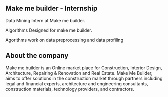 ## Make me builder - Internship

Data Mining Intern at Make me builder.

Algorithms Designed for make me builder.


Agorithms work on data preprocessing and data profiling

## About the company

Make me builder is an Online market place for Construction, Interior Design, Architecture, Repairing & Renovation and Real Estate.
Make Me Builder, aims to offer solutions in the construction market through partners including legal and financial experts, architecture and engineering consultants, construction materials, technology providers, and contractors.


